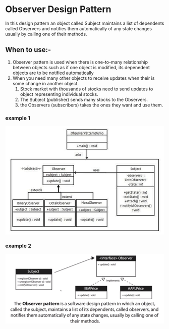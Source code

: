 # Observer Design Pattern
 In this design pattern an object called Subject maintains a list of dependents called Observers and notifies them automatically of any state changes usually by calling one of their methods.

## When to use:-
1. Observer pattern is used when there is one-to-many relationship between objects such as if one object is modified, its depenedent objects are to be notified          automatically
2. When you need many other objects to receive updates when their is some change in another object.
    1. Stock market with thousands of stocks need to send updates to object representing individual stocks.
    2. The Subject (publisher) sends many stocks to the Observers.
    3. the Observers (subscribers) takes the ones they want and use them.

### example 1
![ex 1](https://github.com/deepakkum21/GOF-Design-Pattern/blob/master/Behavior%20Design%20Patterns/ObserverDesignPattern/ObserverDesignPattern/images/Observer%20Design%20Pattern%201.PNG) 

### example 2
![ex 2](https://github.com/deepakkum21/GOF-Design-Pattern/blob/master/Behavior%20Design%20Patterns/ObserverDesignPattern/ObserverDesignPattern/images/Observer%20Design%20Pattern%202.PNG)
